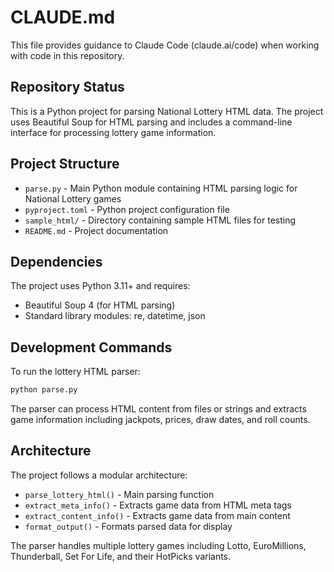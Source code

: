 # CLAUDE.md

This file provides guidance to Claude Code (claude.ai/code) when working with code in this repository.

## Repository Status

This is a Python project for parsing National Lottery HTML data. The project uses Beautiful Soup for HTML parsing and includes a command-line interface for processing lottery game information.

## Project Structure

- `parse.py` - Main Python module containing HTML parsing logic for National Lottery games
- `pyproject.toml` - Python project configuration file
- `sample_html/` - Directory containing sample HTML files for testing
- `README.md` - Project documentation

## Dependencies

The project uses Python 3.11+ and requires:
- Beautiful Soup 4 (for HTML parsing)
- Standard library modules: re, datetime, json

## Development Commands

To run the lottery HTML parser:
```bash
python parse.py
```

The parser can process HTML content from files or strings and extracts game information including jackpots, prices, draw dates, and roll counts.

## Architecture

The project follows a modular architecture:
- `parse_lottery_html()` - Main parsing function
- `extract_meta_info()` - Extracts game data from HTML meta tags
- `extract_content_info()` - Extracts game data from main content
- `format_output()` - Formats parsed data for display

The parser handles multiple lottery games including Lotto, EuroMillions, Thunderball, Set For Life, and their HotPicks variants.